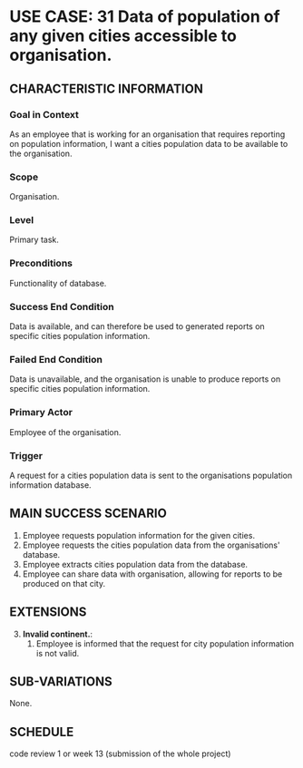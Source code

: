 # USE CASE: 31 Data of population of any given cities accessible to organisation.

## CHARACTERISTIC INFORMATION

### Goal in Context

As an employee that is working for an organisation that requires reporting on population information, I want a cities population data to be available to the organisation.

### Scope

Organisation.

### Level

Primary task.

### Preconditions

Functionality of database.

### Success End Condition

Data is available, and can therefore be used to generated reports on specific cities population information.

### Failed End Condition

Data is unavailable, and the organisation is unable to produce reports on specific cities population information.

### Primary Actor

Employee of the organisation.

### Trigger

A request for a cities population data is sent to the organisations population information database.

## MAIN SUCCESS SCENARIO

1. Employee requests population information for the given cities.
2. Employee requests the cities population data from the organisations' database.
3. Employee extracts cities population data from the database.
4. Employee can share data with organisation, allowing for reports to be produced on that city.

## EXTENSIONS

3. **Invalid continent.**:
    1. Employee is informed that the request for city population information is not valid.

## SUB-VARIATIONS

None.

## SCHEDULE

code review 1 or week 13 (submission of the whole project)